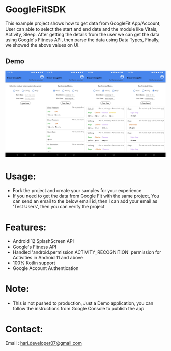 # GoogleFitSDK

This example project shows how to get data from GoogleFit App/Account, User can able to select the start and end date and the module like Vitals, Activity, Sleep. After getting the details from the user we can get the data using Google's Fitness API, then parse the data using Data Types, Finally, we showed the above values on UI.

## Demo
![Demo](/screenshots/demo_file.jpg)

# Usage:

* Fork the project and create your samples for your experience
* If you need to get the data from Google Fit with the same project, You can send an email to the below email id, then I can add your email as 'Test Users', then you can verify the project

# Features:

* Android 12 SplashScreen API
* Google's Fitness API
* Handled 'android.permission.ACTIVITY_RECOGNITION' permission for Activities in Android 11 and above
* 100% Kotlin support
* Google Account Authentication

# Note:

- This is not pushed to production, Just a Demo application, you can follow the instructions from Google Console to publish the app

# Contact:

Email : hari.developer07@gmail.com
